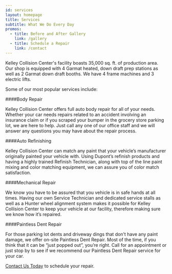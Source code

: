 ```yaml
---
id: services
layout: homepage
title: Services
subtitle: What We Do Every Day
promos:
  - title: Before and After Gallery
    link: /gallery
  - title: Schedule a Repair
    link: /contact
---
```


Kelley Collision Center's facility boasts 35,000 sq. ft. of production area.  Our shop is equipped with 4 Garmat heated, down draft prep stations as well as 2 Garmat down draft booths.  We have 4 frame machines and 3 electric lifts.

Some of our most popular services include:

####Body Repair

Kelley Collision Center offers full auto body repair for all of your needs. Whether your car needs repairs related to an accident involving an insurance claim or if you scraped your bumper in the grocery store parking lot, we are here to help. Just call any one of our office staff and we will answer any questions you may have about the repair process.

####Auto Refinishing

Kelley Collision Center can match any paint that your vehicle’s manufacturer originally painted your vehicle with. Using Dupont’s refinish products and having a highly trained Refinish Technician, along with top of the line paint mixing and color matching equipment, we can assure you of color match satisfaction.

####Mechanical Repair

We know you have to be assured that you vehicle is in safe hands at all times. Having our own Service Technician and dedicated service stalls as well as a Hunter wheel alignment system makes it possible for Kelley Collision Center to keep your vehicle at our facility, therefore making sure we know how it’s repaired.
   
####Paintless Dent Repair

For those parking lot dents and driveway dings that don’t have any paint damage, we offer on-site Paintless Dent Repair. Most of the time, if you think that it can be “just popped out”, you’re right. Call for an appointment or just stop by to see if we recommend our Paintless Dent Repair service for your car.

[Contact Us Today](/contact) to schedule your repair.